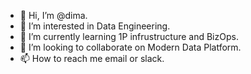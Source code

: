 - 👋 Hi, I’m @dima.
- 👀 I’m interested in Data Engineering.
- 🌱 I’m currently learning 1P infrustructure and BizOps.
- 💞️ I’m looking to collaborate on Modern Data Platform.
- 📫 How to reach me email or slack.

<!---
dimaanoshin/dimaanoshin is a ✨ special ✨ repository because its `README.md` (this file) appears on your GitHub profile.
You can click the Preview link to take a look at your changes.
--->
